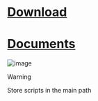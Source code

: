 # [Download](https://github.com/Bt08s/PYAutmation/archive/refs/heads/main.zip)
# [Documents](https://github.com/Bt08s/PYAutmation/blob/main/DOCS.md)

![image](https://github.com/Bt08s/PYAutmation/assets/68190921/fa2ce8d8-3ea2-417c-a948-b023fd4d7c67)

> [!WARNING]
> Store scripts in the main path
> 
